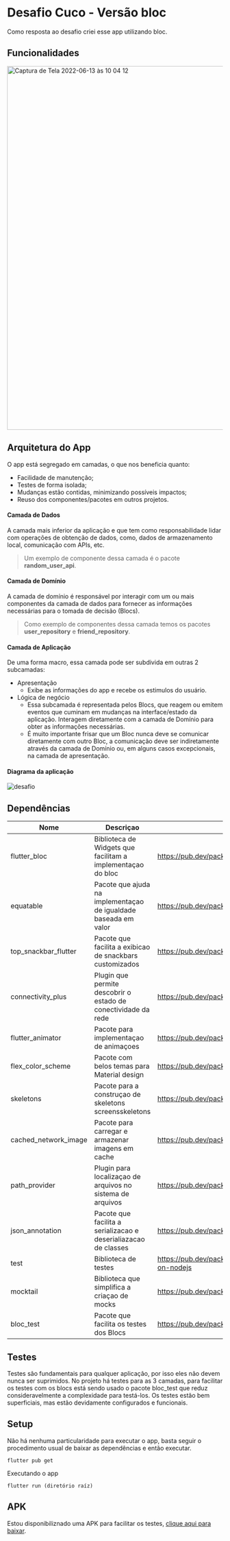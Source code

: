 # Desafio Cuco - Versão bloc

Como resposta ao desafio criei esse app utilizando bloc.

## Funcionalidades

<img width="849" alt="Captura de Tela 2022-06-13 às 10 04 12" src="https://user-images.githubusercontent.com/17201784/173360088-25af3043-724b-456c-a583-58b2c073f602.png">

## Arquitetura do App

O app está segregado em camadas, o que nos beneficia quanto:

* Facilidade de manutenção; 
* Testes de forma isolada;
* Mudanças estão contidas, minimizando possíveis impactos;
* Reuso dos componentes/pacotes em outros projetos.

#### Camada de Dados
A camada mais inferior da aplicação e que tem como responsabilidade lidar com operações de obtenção de dados,
como, dados de armazenamento local, comunicação com APIs, etc.

>  Um exemplo de componente dessa camada é o pacote **random_user_api**.

#### Camada de Domínio

A camada de domínio é responsável por interagir com um ou mais componentes da camada de dados para fornecer as informações necessárias para o tomada de decisão (Blocs).  

> Como exemplo de componentes dessa camada temos os pacotes **user_repository** e **friend_repository**.

#### Camada de Aplicação

De uma forma macro, essa camada pode ser subdivida em outras 2 subcamadas:
 * Apresentação
    * Exibe as informações do app e recebe os estimulos do usuário. 
 * Lógica de negócio
    * Essa subcamada é representada pelos Blocs, que reagem ou emitem eventos que cuminam em mudanças na interface/estado da aplicação. Interagem diretamente com a camada de Domínio para obter as informações necessárias.
    * É muito importante frisar que um Bloc nunca deve se comunicar diretamente com outro Bloc, a comunicação deve ser indiretamente através da camada de Domínio ou, em alguns casos excepcionais, na camada de apresentação. 

   

#### Diagrama da aplicação

![desafio](https://user-images.githubusercontent.com/17201784/173256937-70063090-46ff-4504-9d7d-b2c1dbe62cdd.png)


## Dependências

| Nome                 | Descriçao                                                       | Link                                                  |
|----------------------|-----------------------------------------------------------------|-------------------------------------------------------|
| flutter_bloc         | Biblioteca de Widgets que facilitam a implementaçao do bloc     | https://pub.dev/packages/flutter_bloc                 |
| equatable            | Pacote que ajuda na implementaçao de igualdade baseada em valor | https://pub.dev/packages/equatable                    |
| top_snackbar_flutter | Pacote que facilita a exibicao de snackbars customizados        | https://pub.dev/packages/top_snackbar_flutter         |
| connectivity_plus    | Plugin que permite descobrir o estado de conectividade da rede  | https://pub.dev/packages/connectivity_plus            |
| flutter_animator     | Pacote para implementaçao de animaçoes                          | https://pub.dev/packages/flutter_animator             |
| flex_color_scheme    | Pacote com belos temas para Material design                     | https://pub.dev/packages/flex_color_scheme            |
| skeletons            | Pacote para a construçao de skeletons screensskeletons          | https://pub.dev/packages/skeletons                    |
| cached_network_image | Pacote para carregar e armazenar imagens em cache               | https://pub.dev/packages/cached_network_image         |
| path_provider        | Plugin para localizaçao de arquivos no sistema de arquivos      | https://pub.dev/packages/path_provider                |
| json_annotation      | Pacote que facilita a serializacao e deserialiazacao de classes | https://pub.dev/packages/json_annotation              |
| test                 | Biblioteca de testes                                            | https://pub.dev/packages/test#running-tests-on-nodejs |
| mocktail             | Biblioteca que simplifica a criaçao de mocks                    | https://pub.dev/packages/mocktail                     |
| bloc_test            | Pacote que facilita os testes dos Blocs                         | https://pub.dev/packages/bloc_test                    |

## Testes

Testes são fundamentais para qualquer aplicação, por isso eles não devem nunca ser suprimidos. No projeto há testes para as 3 camadas, para facilitar
os testes com os blocs está sendo usado o pacote bloc_test que reduz consideravelmente a complexidade para testá-los. Os testes estão bem superficiais,
mas estão devidamente configurados e funcionais.

## Setup

Não há nenhuma particularidade para executar o app, basta seguir o procedimento usual de baixar as dependências e então executar.

```
flutter pub get 
```

Executando o app

```
flutter run (diretório raíz)
```


## APK

Estou disponibiliznado uma APK para facilitar os testes, [clique aqui para baixar](https://drive.google.com/file/d/1nsCNmuzzjNySEPhzxfH8h8vR4x-Y2uTo/view?usp=sharing).

